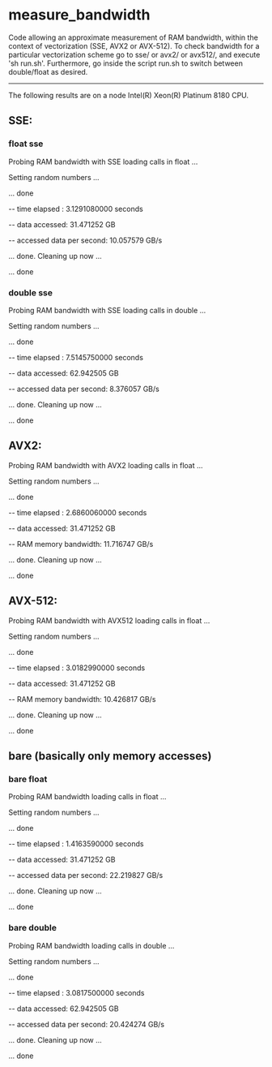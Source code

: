 # measure_bandwidth

Code allowing an approximate measurement of RAM bandwidth, within the context of vectorization (SSE, AVX2 or AVX-512). To check bandwidth for a particular vectorization scheme go to sse/ or avx2/ or avx512/, and execute 'sh run.sh'. Furthermore, go inside the script run.sh to switch between double/float as desired.

-----------

The following results are on a node Intel(R) Xeon(R) Platinum 8180 CPU.


## SSE:

### float sse

Probing RAM bandwidth with SSE loading calls in float ...

 Setting random numbers ...

 ... done

 -- time elapsed : 3.1291080000 seconds

 -- data accessed: 31.471252 GB

 -- accessed data per second: 10.057579 GB/s

... done. Cleaning up now ...

... done

### double sse

Probing RAM bandwidth with SSE loading calls in double ...

 Setting random numbers ...

 ... done

 -- time elapsed : 7.5145750000 seconds

 -- data accessed: 62.942505 GB

 -- accessed data per second: 8.376057 GB/s

... done. Cleaning up now ...

... done


## AVX2:

Probing RAM bandwidth with AVX2 loading calls in float ...

 Setting random numbers ...

 ... done

 -- time elapsed : 2.6860060000 seconds

 -- data accessed: 31.471252 GB

 -- RAM memory bandwidth: 11.716747 GB/s

... done. Cleaning up now ...

... done


## AVX-512:

Probing RAM bandwidth with AVX512 loading calls in float ...

 Setting random numbers ...

 ... done

 -- time elapsed : 3.0182990000 seconds

 -- data accessed: 31.471252 GB

 -- RAM memory bandwidth: 10.426817 GB/s

... done. Cleaning up now ...

... done


## bare (basically only memory accesses)

### bare float

Probing RAM bandwidth loading calls in float ...

 Setting random numbers ...

 ... done

 -- time elapsed : 1.4163590000 seconds

 -- data accessed: 31.471252 GB

 -- accessed data per second: 22.219827 GB/s

... done. Cleaning up now ...

... done

### bare double

Probing RAM bandwidth loading calls in double ...

 Setting random numbers ...

 ... done

 -- time elapsed : 3.0817500000 seconds

 -- data accessed: 62.942505 GB

 -- accessed data per second: 20.424274 GB/s

... done. Cleaning up now ...

... done
